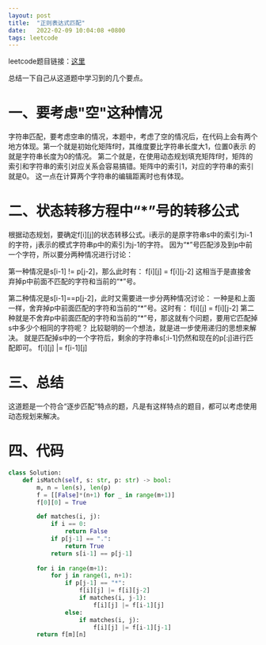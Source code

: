 ```yaml
---
layout: post
title:  "正则表达式匹配"
date:   2022-02-09 10:04:08 +0800
tags: leetcode
---
```



leetcode题目链接：[这里](https://leetcode-cn.com/problems/regular-expression-matching/)

总结一下自己从这道题中学习到的几个要点。

# 一、要考虑"空"这种情况
字符串匹配，要考虑空串的情况，本题中，考虑了空的情况后，在代码上会有两个地方体现。第一个就是初始化矩阵f时，其维度要比字符串长度大1，位置0表示
的就是字符串长度为0的情况。
第二个就是，在使用动态规划填充矩阵f时，矩阵的索引和字符串的索引对应关系会容易搞错。矩阵中的索引1，对应的字符串的索引就是0。
这一点在计算两个字符串的编辑距离时也有体现。

# 二、状态转移方程中“*”号的转移公式
根据动态规划，要确定f[i][j]的状态转移公式。i表示的是原字符串s中的索引为i-1的字符，j表示的模式字符串p中的索引为j-1的字符。
因为“\*”号匹配涉及到p中前一个字符，所以要分两种情况进行讨论：

第一种情况是s[i-1] != p[j-2]，那么此时有：
f[i][j] = f[i][j-2]
这相当于是直接舍弃掉p中前面不匹配的字符和当前的“\*”号。

第二种情况是s[i-1]==p[j-2]，此时又需要进一步分两种情况讨论：
一种是和上面一样，舍弃掉p中前面匹配的字符和当前的“\*”号。这时有：
f[i][j] = f[i][j-2]
第二种就是不舍弃p中前面匹配的字符和当前的“\*”号，那这就有个问题，要用它匹配掉s中多少个相同的字符呢？
比较聪明的一个想法，就是进一步使用递归的思想来解决。
就是匹配掉s中的一个字符后，剩余的字符串s[:i-1]仍然和现在的p[:j]进行匹配即可。
f[i][j] |= f[i-1][j]

# 三、总结
这道题是一个符合“逐步匹配”特点的题，凡是有这样特点的题目，都可以考虑使用动态规划来解决。



# 四、代码
```python
class Solution:
    def isMatch(self, s: str, p: str) -> bool:
        m, n = len(s), len(p)
        f = [[False]*(n+1) for _ in range(m+1)]
        f[0][0] = True

        def matches(i, j):
            if i == 0:
                return False
            if p[j-1] == ".":
                return True
            return s[i-1] == p[j-1]
        
        for i in range(m+1):
            for j in range(1, n+1):
                if p[j-1] == "*":
                    f[i][j] |= f[i][j-2]
                    if matches(i, j-1):
                        f[i][j] |= f[i-1][j]
                else:
                    if matches(i, j):
                        f[i][j] |= f[i-1][j-1]
        return f[m][n]
```
